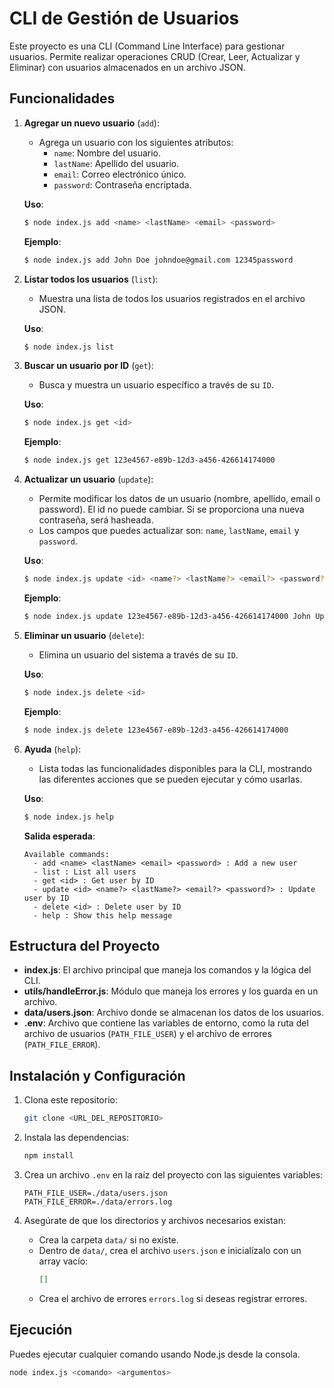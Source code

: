 # CLI de Gestión de Usuarios

Este proyecto es una CLI (Command Line Interface) para gestionar usuarios. Permite realizar operaciones CRUD (Crear, Leer, Actualizar y Eliminar) con usuarios almacenados en un archivo JSON.

## Funcionalidades

1. **Agregar un nuevo usuario** (`add`):

   - Agrega un usuario con los siguientes atributos:
     - `name`: Nombre del usuario.
     - `lastName`: Apellido del usuario.
     - `email`: Correo electrónico único.
     - `password`: Contraseña encriptada.

   **Uso**:

   ```bash
   $ node index.js add <name> <lastName> <email> <password>
   ```

   **Ejemplo**:

   ```bash
   $ node index.js add John Doe johndoe@gmail.com 12345password
   ```

2. **Listar todos los usuarios** (`list`):

   - Muestra una lista de todos los usuarios registrados en el archivo JSON.

   **Uso**:

   ```bash
   $ node index.js list
   ```

3. **Buscar un usuario por ID** (`get`):

   - Busca y muestra un usuario específico a través de su `ID`.

   **Uso**:

   ```bash
   $ node index.js get <id>
   ```

   **Ejemplo**:

   ```bash
   $ node index.js get 123e4567-e89b-12d3-a456-426614174000
   ```

4. **Actualizar un usuario** (`update`):

   - Permite modificar los datos de un usuario (nombre, apellido, email o password). El id no puede cambiar. Si se proporciona una nueva contraseña, será hasheada.
   - Los campos que puedes actualizar son: `name`, `lastName`, `email` y `password`.

   **Uso**:

   ```bash
   $ node index.js update <id> <name?> <lastName?> <email?> <password?>
   ```

   **Ejemplo**:

   ```bash
   $ node index.js update 123e4567-e89b-12d3-a456-426614174000 John UpdatedDoe johndoe@gmail.com newpassword
   ```

5. **Eliminar un usuario** (`delete`):

   - Elimina un usuario del sistema a través de su `ID`.

   **Uso**:

   ```bash
   $ node index.js delete <id>
   ```

   **Ejemplo**:

   ```bash
   $ node index.js delete 123e4567-e89b-12d3-a456-426614174000
   ```

6. **Ayuda** (`help`):

   - Lista todas las funcionalidades disponibles para la CLI, mostrando las diferentes acciones que se pueden ejecutar y cómo usarlas.

   **Uso**:

   ```bash
   $ node index.js help
   ```

   **Salida esperada**:

   ```
   Available commands:
     - add <name> <lastName> <email> <password> : Add a new user
     - list : List all users
     - get <id> : Get user by ID
     - update <id> <name?> <lastName?> <email?> <password?> : Update user by ID
     - delete <id> : Delete user by ID
     - help : Show this help message
   ```

## Estructura del Proyecto

- **index.js**: El archivo principal que maneja los comandos y la lógica del CLI.
- **utils/handleError.js**: Módulo que maneja los errores y los guarda en un archivo.
- **data/users.json**: Archivo donde se almacenan los datos de los usuarios.
- **.env**: Archivo que contiene las variables de entorno, como la ruta del archivo de usuarios (`PATH_FILE_USER`) y el archivo de errores (`PATH_FILE_ERROR`).

## Instalación y Configuración

1. Clona este repositorio:
   ```bash
   git clone <URL_DEL_REPOSITORIO>
   ```
2. Instala las dependencias:

   ```bash
   npm install
   ```

3. Crea un archivo `.env` en la raíz del proyecto con las siguientes variables:

   ```env
   PATH_FILE_USER=./data/users.json
   PATH_FILE_ERROR=./data/errors.log
   ```

4. Asegúrate de que los directorios y archivos necesarios existan:
   - Crea la carpeta `data/` si no existe.
   - Dentro de `data/`, crea el archivo `users.json` e inicialízalo con un array vacío:
     ```json
     []
     ```
   - Crea el archivo de errores `errors.log` si deseas registrar errores.

## Ejecución

Puedes ejecutar cualquier comando usando Node.js desde la consola.

```bash
node index.js <comando> <argumentos>
```
